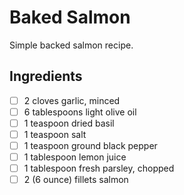 # Baked Salmon

Simple backed salmon recipe.

## Ingredients
- [ ] 2 cloves garlic, minced
- [ ] 6 tablespoons light olive oil
- [ ] 1 teaspoon dried basil
- [ ] 1 teaspoon salt
- [ ] 1 teaspoon ground black pepper
- [ ] 1 tablespoon lemon juice
- [ ] 1 tablespoon fresh parsley, chopped
- [ ] 2 (6 ounce) fillets salmon
